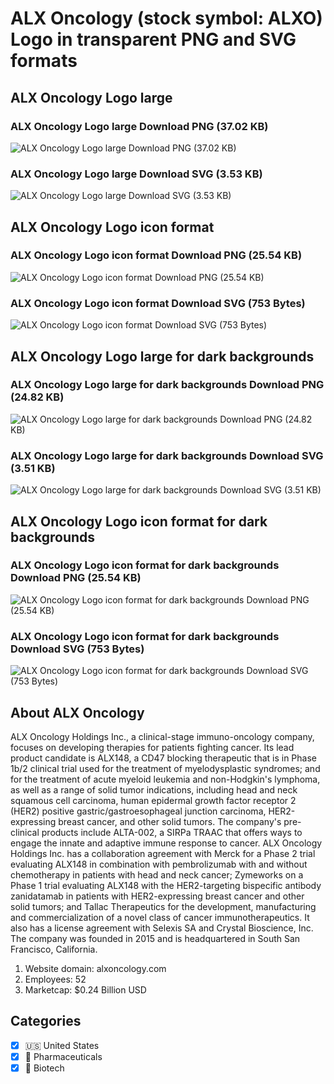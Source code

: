 # ALX Oncology (stock symbol: ALXO) Logo in transparent PNG and SVG formats

## ALX Oncology Logo large

### ALX Oncology Logo large Download PNG (37.02 KB)

![ALX Oncology Logo large Download PNG (37.02 KB)](/img/orig/ALXO_BIG-961ae758.png)

### ALX Oncology Logo large Download SVG (3.53 KB)

![ALX Oncology Logo large Download SVG (3.53 KB)](/img/orig/ALXO_BIG-c758eeb3.svg)

## ALX Oncology Logo icon format

### ALX Oncology Logo icon format Download PNG (25.54 KB)

![ALX Oncology Logo icon format Download PNG (25.54 KB)](/img/orig/ALXO-81037f46.png)

### ALX Oncology Logo icon format Download SVG (753 Bytes)

![ALX Oncology Logo icon format Download SVG (753 Bytes)](/img/orig/ALXO-90d076e2.svg)

## ALX Oncology Logo large for dark backgrounds

### ALX Oncology Logo large for dark backgrounds Download PNG (24.82 KB)

![ALX Oncology Logo large for dark backgrounds Download PNG (24.82 KB)](/img/orig/ALXO_BIG.D-31b04139.png)

### ALX Oncology Logo large for dark backgrounds Download SVG (3.51 KB)

![ALX Oncology Logo large for dark backgrounds Download SVG (3.51 KB)](/img/orig/ALXO_BIG.D-1df3e176.svg)

## ALX Oncology Logo icon format for dark backgrounds

### ALX Oncology Logo icon format for dark backgrounds Download PNG (25.54 KB)

![ALX Oncology Logo icon format for dark backgrounds Download PNG (25.54 KB)](/img/orig/ALXO.D-4b01b128.png)

### ALX Oncology Logo icon format for dark backgrounds Download SVG (753 Bytes)

![ALX Oncology Logo icon format for dark backgrounds Download SVG (753 Bytes)](/img/orig/ALXO.D-5fadaa0a.svg)

## About ALX Oncology

ALX Oncology Holdings Inc., a clinical-stage immuno-oncology company, focuses on developing therapies for patients fighting cancer. Its lead product candidate is ALX148, a CD47 blocking therapeutic that is in Phase 1b/2 clinical trial used for the treatment of myelodysplastic syndromes; and for the treatment of acute myeloid leukemia and non-Hodgkin's lymphoma, as well as a range of solid tumor indications, including head and neck squamous cell carcinoma, human epidermal growth factor receptor 2 (HER2) positive gastric/gastroesophageal junction carcinoma, HER2-expressing breast cancer, and other solid tumors. The company's pre-clinical products include ALTA-002, a SIRPa TRAAC that offers ways to engage the innate and adaptive immune response to cancer. ALX Oncology Holdings Inc. has a collaboration agreement with Merck for a Phase 2 trial evaluating ALX148 in combination with pembrolizumab with and without chemotherapy in patients with head and neck cancer; Zymeworks on a Phase 1 trial evaluating ALX148 with the HER2-targeting bispecific antibody zanidatamab in patients with HER2-expressing breast cancer and other solid tumors; and Tallac Therapeutics for the development, manufacturing and commercialization of a novel class of cancer immunotherapeutics. It also has a license agreement with Selexis SA and Crystal Bioscience, Inc. The company was founded in 2015 and is headquartered in South San Francisco, California.

1. Website domain: alxoncology.com
2. Employees: 52
3. Marketcap: $0.24 Billion USD


## Categories
- [x] 🇺🇸 United States
- [x] 💊 Pharmaceuticals
- [x] 🧬 Biotech
